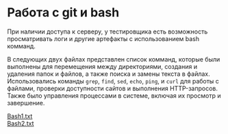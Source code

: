 # Работа с git и bash

При наличии доступа к серверу, у тестировщика есть возможность просматривать логи и другие артефакты с использованием bash комманд.


В следующих двух файлах представлен список комманд, которые были выполнены для перемещения между директориями, создания и удаления папок и файлов, а также поиска и замены текста в файлах. <br>
Использовались команды `grep`, `find`, `sed`, `echo`, `ping`, и `curl` для работы с файлами, проверки доступности сайтов и выполнения HTTP-запросов. Также было управления процессами в системе, включая их просмотр и завершение. 

[Bash1.txt](https://github.com/user-attachments/files/19810459/bash1.txt) <br>
[Bash2.txt](https://github.com/user-attachments/files/19810485/bash2.txt)